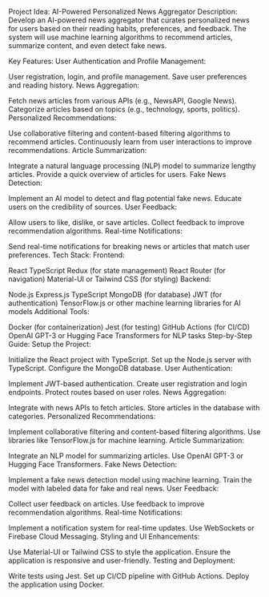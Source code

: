 Project Idea: AI-Powered Personalized News Aggregator
Description:
Develop an AI-powered news aggregator that curates personalized news for users based on their reading habits, preferences, and feedback. The system will use machine learning algorithms to recommend articles, summarize content, and even detect fake news.

Key Features:
User Authentication and Profile Management:

User registration, login, and profile management.
Save user preferences and reading history.
News Aggregation:

Fetch news articles from various APIs (e.g., NewsAPI, Google News).
Categorize articles based on topics (e.g., technology, sports, politics).
Personalized Recommendations:

Use collaborative filtering and content-based filtering algorithms to recommend articles.
Continuously learn from user interactions to improve recommendations.
Article Summarization:

Integrate a natural language processing (NLP) model to summarize lengthy articles.
Provide a quick overview of articles for users.
Fake News Detection:

Implement an AI model to detect and flag potential fake news.
Educate users on the credibility of sources.
User Feedback:

Allow users to like, dislike, or save articles.
Collect feedback to improve recommendation algorithms.
Real-time Notifications:

Send real-time notifications for breaking news or articles that match user preferences.
Tech Stack:
Frontend:

React
TypeScript
Redux (for state management)
React Router (for navigation)
Material-UI or Tailwind CSS (for styling)
Backend:

Node.js
Express.js
TypeScript
MongoDB (for database)
JWT (for authentication)
TensorFlow.js or other machine learning libraries for AI models
Additional Tools:

Docker (for containerization)
Jest (for testing)
GitHub Actions (for CI/CD)
OpenAI GPT-3 or Hugging Face Transformers for NLP tasks
Step-by-Step Guide:
Setup the Project:

Initialize the React project with TypeScript.
Set up the Node.js server with TypeScript.
Configure the MongoDB database.
User Authentication:

Implement JWT-based authentication.
Create user registration and login endpoints.
Protect routes based on user roles.
News Aggregation:

Integrate with news APIs to fetch articles.
Store articles in the database with categories.
Personalized Recommendations:

Implement collaborative filtering and content-based filtering algorithms.
Use libraries like TensorFlow.js for machine learning.
Article Summarization:

Integrate an NLP model for summarizing articles.
Use OpenAI GPT-3 or Hugging Face Transformers.
Fake News Detection:

Implement a fake news detection model using machine learning.
Train the model with labeled data for fake and real news.
User Feedback:

Collect user feedback on articles.
Use feedback to improve recommendation algorithms.
Real-time Notifications:

Implement a notification system for real-time updates.
Use WebSockets or Firebase Cloud Messaging.
Styling and UI Enhancements:

Use Material-UI or Tailwind CSS to style the application.
Ensure the application is responsive and user-friendly.
Testing and Deployment:

Write tests using Jest.
Set up CI/CD pipeline with GitHub Actions.
Deploy the application using Docker.